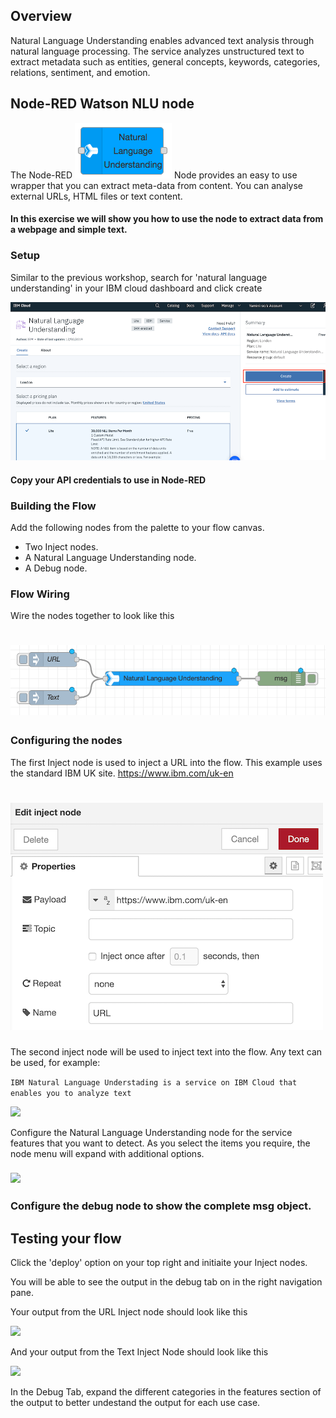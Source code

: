
## Overview
Natural Language Understanding enables advanced text analysis through natural language processing. The service analyzes unstructured text to extract metadata such as entities, general concepts, keywords, categories, relations, sentiment, and emotion. 

## Node-RED Watson NLU node

The Node-RED ![](Images/nlu_node.jpg) Node provides an easy to use wrapper that you can extract meta-data from content. You can analyse external URLs, HTML files or text content.


#### In this exercise we will show you how to use the node to extract data from a webpage and simple text.

### Setup 

Similar to the previous workshop, search for 'natural language understanding' in your IBM cloud dashboard and click create 

![](Images/NLU_create.png)

#### Copy your API credentials to use in Node-RED

### Building the Flow  

Add the following nodes from the palette to your flow canvas.
*	Two Inject nodes.
*	A Natural Language Understanding node.
* A Debug node.

### Flow Wiring

Wire the nodes together to look like this 

# ![](Images/NLU_Nodes.png)

### Configuring the nodes

The first Inject node is used to inject a URL into the flow. This example uses the standard IBM UK site. https://www.ibm.com/uk-en


# ![](Images/Inject.png)

The second inject node will be used to inject text into the flow. Any text can be used, for example:

``` IBM Natural Language Understading is a service on IBM Cloud that enables you to analyze text ```

 ![](Images/second_inject.png)


Configure the Natural Language Understanding node for the service features that you want to detect. As you select the items you require, the node menu will expand with additional options.

### ![](Images/NLU_Node.png)

### Configure the debug node to show the complete msg object.

## Testing your flow 

Click the 'deploy' option on your top right and initiaite your Inject nodes. 

You will be able to see the output in the debug tab on in the right navigation pane. 

Your output from the URL Inject node should look like this

![](Images/second_inject.png)


And your output from the Text Inject Node should look like this 

![](Images/second_inject.png)

In the Debug Tab, expand the different categories in the features section of the output to better undestand the output for each use case.
